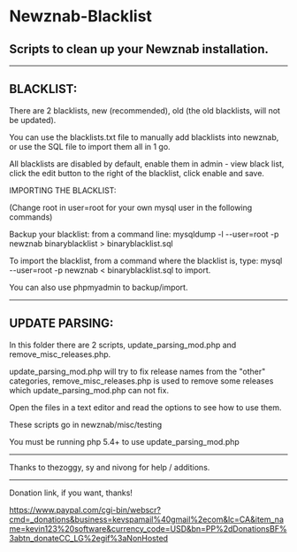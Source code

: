 Newznab-Blacklist
=================

Scripts to clean up your Newznab installation.
---------------------------------------------------------------------------------------------------------------------

----------
BLACKLIST:
----------

There are 2 blacklists, new (recommended), old (the old blacklists, will not be updated).

You can use the blacklists.txt file to manually add blacklists into newznab, or use the SQL file to import them all in 1 go.

All blacklists are disabled by default, enable them in admin - view black list, click the edit button to the right of the blacklist, click enable and save.

IMPORTING THE BLACKLIST:

(Change root in user=root for your own mysql user in the following commands)

Backup your blacklist: from a command line: mysqldump -l --user=root -p newznab binaryblacklist > binaryblacklist.sql
 
To import the blacklist, from a command where the blacklist is, type: mysql --user=root -p newznab < binaryblacklist.sql to import.

You can also use phpmyadmin to backup/import.

---------------
UPDATE PARSING:
---------------

In this folder there are 2 scripts, update_parsing_mod.php and remove_misc_releases.php.

update_parsing_mod.php will try to fix release names from the "other" categories, remove_misc_releases.php is used to remove some releases which update_parsing_mod.php can not fix.

Open the files in a text editor and read the options to see how to use them.

These scripts go in newznab/misc/testing

You must be running php 5.4+ to use update_parsing_mod.php

---------------------------------------------------------------------------------------------------------------------

Thanks to thezoggy, sy and nivong for help / additions.

---------------------------------------------------------------------------------------------------------------------

Donation link, if you want, thanks!

https://www.paypal.com/cgi-bin/webscr?cmd=_donations&business=kevspamail%40gmail%2ecom&lc=CA&item_name=kevin123%20software&currency_code=USD&bn=PP%2dDonationsBF%3abtn_donateCC_LG%2egif%3aNonHosted
